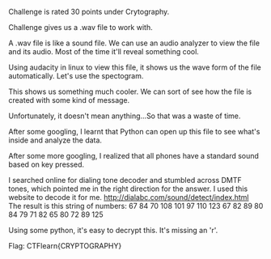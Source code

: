 Challenge is rated 30 points under Crytography.

Challenge gives us a .wav file to work with.

A .wav file is like a sound file. We can use an audio analyzer to view the file and its audio.
Most of the time it'll reveal something cool.

Using audacity in linux to view this file, it shows us the wave form of the file automatically. Let's use the spectogram.

This shows us something much cooler. We can sort of see how the file is created with some kind of message. 

Unfortunately, it doesn't mean anything...So that was a waste of time.

After some googling, I learnt that Python can open up this file to see what's inside and analyze the data. 

After some more googling, I realized that all phones have a standard sound based on key pressed.

I searched online for dialing tone decoder and stumbled across DMTF tones, which pointed me in the right direction for the answer.
I used this website to decode it for me.
http://dialabc.com/sound/detect/index.html
The result is this string of numbers: 
67 84 70 108 101 97 110 123 67 82 89 80 84 79 71 82 65 80 72 89 125

Using some python, it's easy to decrypt this.
It's missing an 'r'.

Flag: CTFlearn{CRYPTOGRAPHY}
